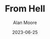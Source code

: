 ---
title: From Hell
book: from-hell
author: Alan Moore
kindle: false
spoilers: false
date: 2023-06-25
---